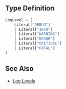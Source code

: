 ## Type Definition

```python
LogLevel = (
    Literal["DEBUG"]
    | Literal["INFO"]
    | Literal["WARNING"]
    | Literal["ERROR"]
    | Literal["CRITICAL"]
    | Literal["FATAL"]
)
```

## See Also

- [Log Levels](/docs/guides/log-levels.md)
